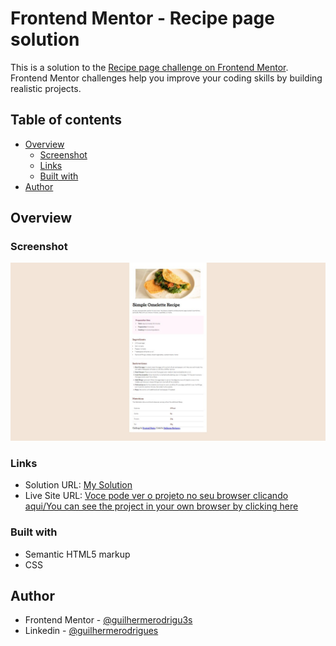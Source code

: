 # Frontend Mentor - Recipe page solution

This is a solution to the [Recipe page challenge on Frontend Mentor](https://www.frontendmentor.io/challenges/recipe-page-KiTsR8QQKm). Frontend Mentor challenges help you improve your coding skills by building realistic projects. 

## Table of contents

- [Overview](#overview)
  - [Screenshot](#screenshot)
  - [Links](#links)
  - [Built with](#built-with)
- [Author](#author)



## Overview

### Screenshot

![](Capturar.JPG)



### Links

- Solution URL: [My Solution](https://www.frontendmentor.io/solutions/recipe-solution-HVlVgWLJho)
- Live Site URL: [Voce pode ver o projeto no seu browser clicando aqui/You can see the project in your own browser by clicking here](https://guilhermerodrigu3s.github.io/Frontend-Mentor---Recipe-page-solution/)

### Built with

- Semantic HTML5 markup
- CSS

## Author

- Frontend Mentor - [@guilhermerodrigu3s](https://www.frontendmentor.io/profile/guilhermerodrigu3s)
- Linkedin - [@guilhermerodrigues](https://www.linkedin.com/in/guilherme-rodrigues-silva-33705926a/)



